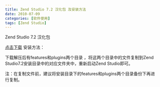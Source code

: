```yaml
---
title: Zend Studio 7.2 汉化包 及安装方法
date: 2010-07-09
categories: [软件使用]
tags: [Zend Studio]
---
```


Zend Studio 7.2 汉化包

[点击下载](http://download.csdn.net/source/2467231)
安装方法：

下载解压后有features和plugins两个目录 ，将这两个目录中的文件复制到Zend Studio7.2安装目录中的对应文件夹中，重新启动Zend Studio即可。

注：在复制文件前，建议将安装目录下的features和plugins两个目录备份下再进行复制。


